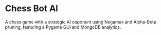 # Chess Bot AI
 A chess game with a strategic AI opponent using Negamax and Alpha-Beta pruning, featuring a Pygame GUI and MongoDB analytics.
